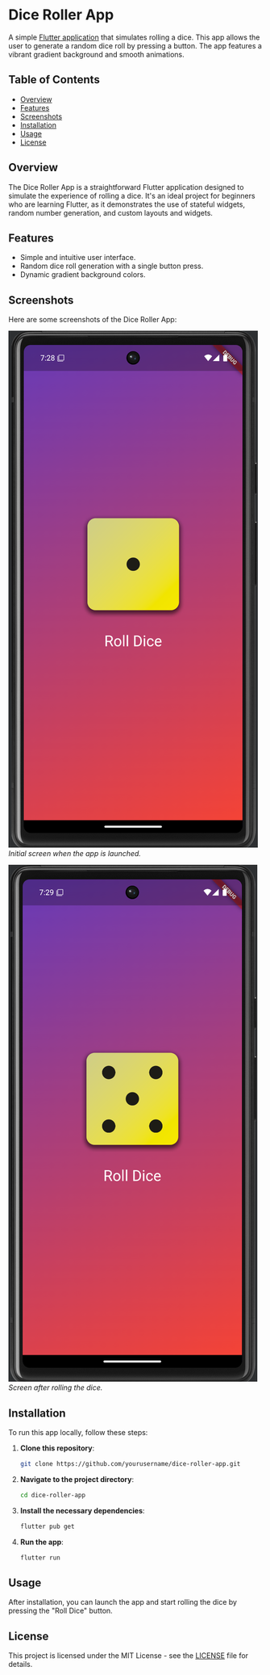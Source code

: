 # Dice Roller App

A simple [Flutter application](https://docs.flutter.dev/) that simulates rolling a dice. This app allows the user to generate a random dice roll by pressing a button. The app features a vibrant gradient background and smooth animations.

## Table of Contents

- [Overview](#overview)
- [Features](#features)
- [Screenshots](#screenshots)
- [Installation](#installation)
- [Usage](#usage)
- [License](#license)

## Overview

The Dice Roller App is a straightforward Flutter application designed to simulate the experience of rolling a dice. It's an ideal project for beginners who are learning Flutter, as it demonstrates the use of stateful widgets, random number generation, and custom layouts and widgets.

## Features

- Simple and intuitive user interface.
- Random dice roll generation with a single button press.
- Dynamic gradient background colors.

## Screenshots

Here are some screenshots of the Dice Roller App:

![Initial Screen](https://github.com/ametekohy/DicerollerApp/blob/main/assets/screenshots/screenshot_before_push_button.png)
*Initial screen when the app is launched.*

![Dice Rolled](https://github.com/ametekohy/DicerollerApp/blob/main/assets/screenshots/screenshot_after_push_button.png)
*Screen after rolling the dice.*

## Installation

To run this app locally, follow these steps:

1. **Clone this repository**:
    ```bash
    git clone https://github.com/yourusername/dice-roller-app.git
    ```
2. **Navigate to the project directory**:
    ```bash
    cd dice-roller-app
    ```
3. **Install the necessary dependencies**:
    ```bash
    flutter pub get
    ```
4. **Run the app**:
    ```bash
    flutter run
    ```

## Usage

After installation, you can launch the app and start rolling the dice by pressing the "Roll Dice" button.

## License

This project is licensed under the MIT License - see the [LICENSE](https://github.com/ametekohy/DicerollerApp/blob/main/LICENSE) file for details.
